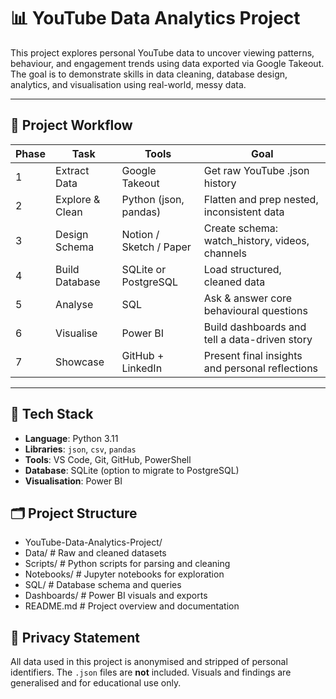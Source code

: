 # 📊 YouTube Data Analytics Project

This project explores personal YouTube data to uncover viewing patterns, behaviour, and engagement trends using data exported via Google Takeout. The goal is to demonstrate skills in data cleaning, database design, analytics, and visualisation using real-world, messy data.

---

## 🚀 Project Workflow

| Phase | Task                 | Tools                      | Goal                                      
|-------|----------------------|----------------------------|---------------------------------------------------
| 1     | Extract Data         | Google Takeout             | Get raw YouTube .json history                     |
| 2     | Explore & Clean      | Python (json, pandas)      | Flatten and prep nested, inconsistent data        |
| 3     | Design Schema        | Notion / Sketch / Paper    | Create schema: watch_history, videos, channels    |
| 4     | Build Database       | SQLite or PostgreSQL       | Load structured, cleaned data                     |
| 5     | Analyse              | SQL                        | Ask & answer core behavioural questions           |
| 6     | Visualise            | Power BI                   | Build dashboards and tell a data-driven story     |
| 7     | Showcase             | GitHub + LinkedIn          | Present final insights and personal reflections   |

---

## 🧰 Tech Stack

- **Language**: Python 3.11  
- **Libraries**: `json`, `csv`, `pandas`  
- **Tools**: VS Code, Git, GitHub, PowerShell  
- **Database**: SQLite (option to migrate to PostgreSQL)  
- **Visualisation**: Power BI  

## 🗂️ Project Structure

- YouTube-Data-Analytics-Project/
- Data/          # Raw and cleaned datasets
- Scripts/       # Python scripts for parsing and cleaning
- Notebooks/     # Jupyter notebooks for exploration
- SQL/           # Database schema and queries
- Dashboards/    # Power BI visuals and exports
- README.md      # Project overview and documentation

## 🔐 Privacy Statement

All data used in this project is anonymised and stripped of personal identifiers. The `.json` files are **not** included. Visuals and findings are generalised and for educational use only.
